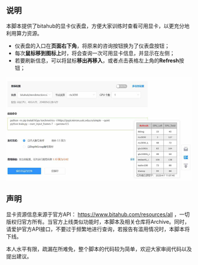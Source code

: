 ## 说明

本脚本提供了bitahub的显卡仪表盘，方便大家训练时查看可用显卡，以更充分地利用算力资源。

- 仪表盘的入口在**页面右下角**，将原来的咨询按钮换为了仪表盘按钮；
- 每次**鼠标移到图标上**时，将会查询一次可用显卡信息，并显示在左侧；
- 若要刷新信息，可以将鼠标**移出再移入**，或者点击表格左上角的**Refresh**按钮；

![](https://github.com/liaoyinuo/bitahub-gpu-dashboard/raw/main/fig.jpg#pic_center)





## 声明

显卡资源信息来源于官方API： https://www.bitahub.com/resources/all ，一切版权归官方所有。当官方上线类似功能时，本脚本及相关仓库将Archive。同时，请爱护官方API接口，不要过于频繁地进行查询，若报告有滥用情况时，本脚本将下线。

本人水平有限，疏漏在所难免，整个脚本的代码较为简单，欢迎大家审阅代码以及提出建议。
